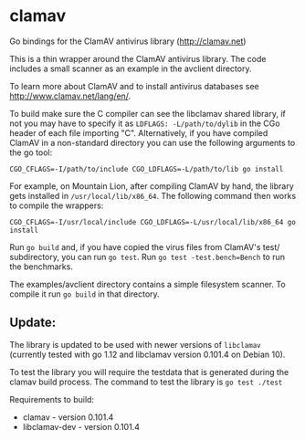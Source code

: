 clamav
======

Go bindings for the ClamAV antivirus library (http://clamav.net)

This is a thin wrapper around the ClamAV antivirus library. The code includes a small scanner as an
example in the avclient directory. 

To learn more about ClamAV and to install antivirus databases see http://www.clamav.net/lang/en/.

To build make sure the C compiler can see the libclamav shared library, if not you may have to
specify it as `LDFLAGS: -L/path/to/dylib` in the CGo header of each file importing "C". Alternatively, if you
have compiled ClamAV in a non-standard directory you can use the following arguments to the go tool:

	CGO_CFLAGS=-I/path/to/include CGO_LDFLAGS=-L/path/to/lib go install

For example, on Mountain Lion, after compiling ClamAV by hand, the library gets installed in 
`/usr/local/lib/x86_64`. The following command then works to compile the wrappers:

	CGO_CFLAGS=-I/usr/local/include CGO_LDFLAGS=-L/usr/local/lib/x86_64 go install

Run `go build` and, if you have copied the virus files from ClamAV's test/ subdirectory, you can 
run `go test`. Run `go test -test.bench=Bench` to run the benchmarks.

The examples/avclient directory contains a simple filesystem scanner. To compile it run `go build` in that
directory.

## Update:
The library is updated to be used with newer versions of `libclamav` (currently tested with go 1.12 and libclamav version 0.101.4 on Debian 10).

To test the library you will require the testdata that is generated during the clamav build process.
The command to test the library is `go test ./test`

Requirements to build:
- clamav - version 0.101.4 
- libclamav-dev - version 0.101.4